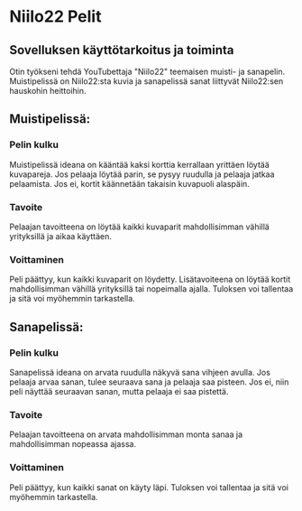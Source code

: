# Niilo22 Pelit

## Sovelluksen käyttötarkoitus ja toiminta

Otin työkseni tehdä YouTubettaja "Niilo22" teemaisen muisti- ja sanapelin. Muistipelissä on Niilo22:sta kuvia ja sanapelissä sanat liittyvät Niilo22:sen hauskohin heittoihin.
## Muistipelissä:
### Pelin kulku
Muistipelissä ideana on kääntää kaksi korttia kerrallaan yrittäen löytää kuvapareja.
Jos pelaaja löytää parin, se pysyy ruudulla ja pelaaja jatkaa pelaamista.
Jos ei, kortit käännetään takaisin kuvapuoli alaspäin.
### Tavoite
Pelaajan tavoitteena on löytää kaikki kuvaparit mahdollisimman vähillä yrityksillä ja aikaa käyttäen.
### Voittaminen
Peli päättyy, kun kaikki kuvaparit on löydetty.
Lisätavoiteena on löytää kortit mahdollisimman vähillä yrityksillä tai nopeimalla ajalla.
Tuloksen voi tallentaa ja sitä voi myöhemmin tarkastella.

## Sanapelissä:
### Pelin kulku
Sanapelissä ideana on arvata ruudulla näkyvä sana vihjeen avulla.
Jos pelaaja arvaa sanan, tulee seuraava sana ja pelaaja saa pisteen.
Jos ei, niin peli näyttää seuraavan sanan, mutta pelaaja ei saa pistettä.
### Tavoite
Pelaajan tavoitteena on arvata mahdollisimman monta sanaa ja mahdollisimman nopeassa ajassa.
### Voittaminen
Peli päättyy, kun kaikki sanat on käyty läpi.
Tuloksen voi tallentaa ja sitä voi myöhemmin tarkastella.

